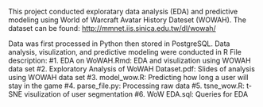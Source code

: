 
This project conducted exploratary data analysis (EDA) and predictive modeling using World of Warcraft Avatar History Dateset (WOWAH). The dataset can be found: http://mmnet.iis.sinica.edu.tw/dl/wowah/

Data was first processed in Python then stored in PostgreSQL. Data analysis, visulization, and predictive modeling were conducted in R
File description:
#1. EDA on WoWAH.Rmd: EDA and visulization using WOWAH data set
#2. Exploratory Analysis of WoWAH Dataset.pdf: Slides of analysis using WOWAH data set
#3. model_wow.R: Predicting how long a user will stay in the game
#4. parse_file.py: Processing raw data
#5. tsne_wow.R: t-SNE visulization of user segmentation
#6. WoW EDA.sql: Queries for EDA

